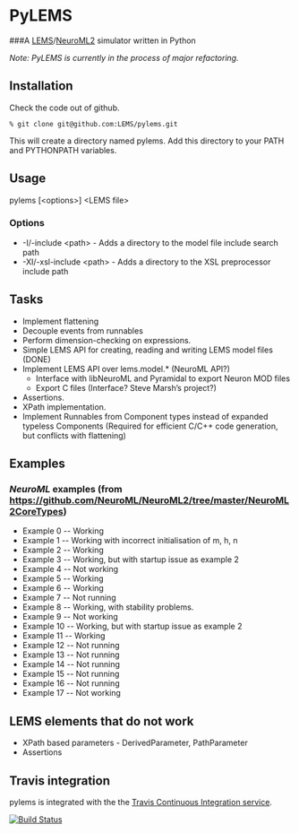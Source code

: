 # PyLEMS 

###A [LEMS](http://neuroml.org/lems/)/[NeuroML2](http://neuroml.org/neuroml2.php) simulator written in Python


*Note: PyLEMS is currently in the process of major refactoring.*

## Installation
Check the code out of github.

    % git clone git@github.com:LEMS/pylems.git

This will create a directory named pylems. Add this directory to your PATH and PYTHONPATH variables.

## Usage
pylems [\<options\>] \<LEMS file\>

### Options
- -I/-include \<path\> - Adds a directory to the model file include search path
- -XI/-xsl-include \<path\> - Adds a directory to the XSL preprocessor include path

## Tasks
- Implement flattening
- Decouple events from runnables
- Perform dimension-checking on expressions.
- Simple LEMS API for creating, reading and writing LEMS model files (DONE)
- Implement LEMS API over lems.model.* (NeuroML API?)
  - Interface with libNeuroML and Pyramidal to export Neuron MOD files
  - Export C files (Interface? Steve Marsh’s project?)
- Assertions.
- XPath implementation.
- Implement Runnables from Component types instead of expanded typeless Components (Required for efficient C/C++ code generation, but conflicts with flattening)


## Examples

### *NeuroML* examples (from https://github.com/NeuroML/NeuroML2/tree/master/NeuroML2CoreTypes)

- Example 0 --  Working
- Example 1 --  Working with incorrect initialisation of m, h, n
- Example 2 --  Working
- Example 3 --  Working, but with startup issue as example 2
- Example 4 --  Not working
- Example 5 --  Working
- Example 6 --  Working
- Example 7 --  Not running
- Example 8 --  Working, with stability problems.
- Example 9 --  Not working
- Example 10 -- Working, but with startup issue as example 2
- Example 11 -- Working
- Example 12 -- Not running
- Example 13 -- Not running
- Example 14 -- Not running
- Example 15 -- Not running
- Example 16 -- Not running
- Example 17 -- Not working
      
## LEMS elements that do not work
- XPath based parameters - DerivedParameter, PathParameter
- Assertions

## Travis integration

pylems is integrated with the the [Travis Continuous Integration service](http://travis-ci.org/).

[![Build Status](https://travis-ci.org/LEMS/pylems.png?branch=master)](https://travis-ci.org/LEMS/pylems)


